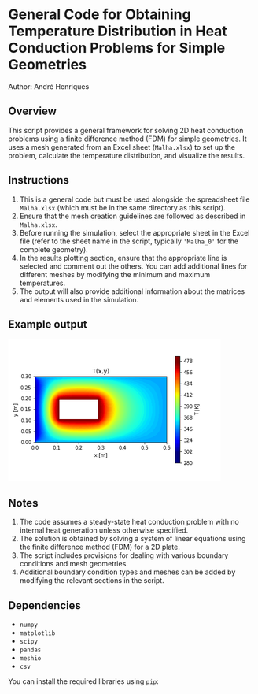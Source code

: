 # General Code for Obtaining Temperature Distribution in Heat Conduction Problems for Simple Geometries
Author: André Henriques  

## Overview

This script provides a general framework for solving 2D heat conduction problems using a finite difference method (FDM) for simple geometries. It uses a mesh generated from an Excel sheet (`Malha.xlsx`) to set up the problem, calculate the temperature distribution, and visualize the results.

## Instructions

1. This is a general code but must be used alongside the spreadsheet file `Malha.xlsx` (which must be in the same directory as this script).  
2. Ensure that the mesh creation guidelines are followed as described in `Malha.xlsx`.  
3. Before running the simulation, select the appropriate sheet in the Excel file (refer to the sheet name in the script, typically `'Malha_0'` for the complete geometry).  
4. In the results plotting section, ensure that the appropriate line is selected and comment out the others. You can add additional lines for different meshes by modifying the minimum and maximum temperatures.  
5. The output will also provide additional information about the matrices and elements used in the simulation.

## Example output

![Alt text](Plot.png)

## Notes
1. The code assumes a steady-state heat conduction problem with no internal heat generation unless otherwise specified.
2. The solution is obtained by solving a system of linear equations using the finite difference method (FDM) for a 2D plate.
3. The script includes provisions for dealing with various boundary conditions and mesh geometries.
4. Additional boundary condition types and meshes can be added by modifying the relevant sections in the script.

## Dependencies

- `numpy`  
- `matplotlib`  
- `scipy`  
- `pandas`  
- `meshio`  
- `csv`

You can install the required libraries using `pip`:
